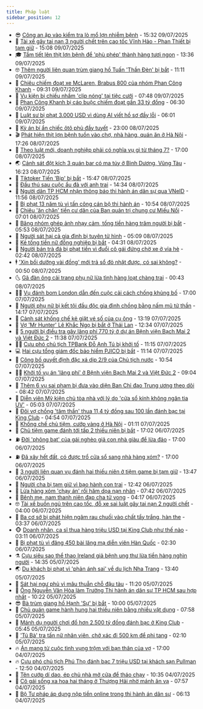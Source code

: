 ```yaml
---
title: Pháp luật
sidebar_position: 12
---
```


<!-- vnexpress-phap-luat:START -->
- 😎 [Công an ập vào kiểm tra lò mổ lợn nhiễm bệnh](https://video.vnexpress.net/cong-an-ap-vao-kiem-tra-lo-mo-lon-nhiem-benh-4912165.html) - 15:32 09/07/2025
- 🥰 [Tài xế gây tai nạn 3 người chết trên cao tốc Vĩnh Hảo - Phan Thiết bị tạm giữ](https://vnexpress.net/tai-xe-gay-tai-nan-3-nguoi-chet-tren-cao-toc-vinh-hao-phan-thiet-bi-tam-giu-4912218.html) - 15:08 09/07/2025
- 🎓 [Tẩm tiết lên thịt lợn bệnh để &#39;phù phép&#39; thành hàng tươi ngon](https://vnexpress.net/tam-tiet-len-thit-lon-benh-de-phu-phep-thanh-hang-tuoi-ngon-4912185.html) - 13:36 09/07/2025
- 🤓 [Thêm người liên quan trùm giang hồ Tuấn &#39;Thần Đèn&#39; bị bắt](https://vnexpress.net/them-nguoi-lien-quan-trum-giang-ho-tuan-than-den-bi-bat-4912184.html) - 11:11 09/07/2025
- 🎊 [Chiêu chiếm đoạt xe McLaren, Brabus 800 của nhóm Phan Công Khanh](https://vnexpress.net/chieu-chiem-doat-xe-mclaren-brabus-800-cua-nhom-phan-cong-khanh-4912112.html) - 09:31 09/07/2025
- 🙉 [Vụ kiện bị chiếu nhầm &#39;clip nóng&#39; tại tiệc cưới](https://vnexpress.net/vu-kien-bi-chieu-nham-clip-nong-tai-tiec-cuoi-4911092.html) - 07:48 09/07/2025
- 🤡 [Phan Công Khanh bị cáo buộc chiếm đoạt gần 33 tỷ đồng](https://vnexpress.net/phan-cong-khanh-bi-cao-buoc-chiem-doat-gan-33-ty-dong-4912017.html) - 06:30 09/07/2025
- 🗽 [Luật sư bị phạt 3.000 USD vì dùng AI viết hồ sơ đầy lỗi](https://vnexpress.net/luat-su-bi-phat-3-000-usd-vi-dung-ai-viet-ho-so-day-loi-4911956.html) - 06:01 09/07/2025
- 🌋 [Kỳ án bí ẩn chiếc ôtô phủ đầy tuyết](https://vnexpress.net/vu-an-thi-the-co-gai-guc-trong-oto-bi-bo-giua-troi-tuyet-4911757.html) - 23:00 08/07/2025
- 🎬 [Phát hiện thịt lợn bệnh tuồn vào chợ, nhà hàng, quán ăn ở Hà Nội](https://vnexpress.net/phat-hien-thit-lon-benh-tuon-vao-cho-nha-hang-quan-an-o-ha-noi-4911809.html) - 17:26 08/07/2025
- 💯 [Theo luật mới, doanh nghiệp phải có nghĩa vụ gì từ tháng 7?](https://vnexpress.net/doanh-nghiep-phai-co-nghia-vu-gi-tu-1-7-2025-4909904.html) - 17:00 08/07/2025
- 🌏 [Cảnh sát đột kích 3 quán bar có ma túy ở Bình Dương, Vũng Tàu](https://vnexpress.net/cong-an-dot-kich-3-quan-bar-o-binh-duong-vung-tau-4911802.html) - 16:23 08/07/2025
- 🌊 [Tiktoker Tiến &#39;Bịp&#39; bị bắt](https://vnexpress.net/tiktoker-tien-bip-bi-bat-4911798.html) - 15:47 08/07/2025
- 💂 [Đầu thú sau cuộc ẩu đả với anh trai](https://vnexpress.net/dau-thu-sau-cuoc-au-da-voi-anh-trai-4911786.html) - 14:34 08/07/2025
- 🎡 [Người dân TP HCM nhận thông báo thi hành án dân sự qua VNeID](https://vnexpress.net/nguoi-dan-tp-hcm-nhan-thong-bao-thi-hanh-an-dan-su-qua-vneid-4911587.html) - 11:56 08/07/2025
- 🫶 [Bị phạt 13 năm tù vì tấn công cán bộ thi hành án](https://vnexpress.net/tong-xe-vao-can-bo-thi-hanh-an-khi-bi-ke-bien-nha-4911716.html) - 10:54 08/07/2025
- 🐲 [Chiêu &#39;ăn chặn&#39; tiền cư dân của Ban quản trị chung cư Miếu Nổi](https://vnexpress.net/chieu-an-chan-tien-cu-dan-cua-ban-quan-tri-chung-cu-mieu-noi-4911565.html) - 07:01 08/07/2025
- 🚀 [Băng nhóm ghép ảnh nhạy cảm, tống tiền hàng trăm người bị bắt](https://vnexpress.net/bang-nhom-ghep-anh-nhay-cam-tong-tien-hang-tram-nguoi-bi-bat-4911557.html) - 05:53 08/07/2025
- 🎊 [Người sát hại cả gia đình bị tuyên tử hình](https://vnexpress.net/nguoi-giet-ca-nha-giau-xac-o-gam-giuong-bi-tuyen-tu-hinh-4911543.html) - 05:09 08/07/2025
- 🤗 [Kẻ tống tiền nữ đồng nghiệp bị bắt](https://vnexpress.net/ke-tong-tien-nu-dong-nghiep-bi-bat-4911513.html) - 04:31 08/07/2025
- 🗽 [Người bán trà đá bị phạt tiền vì đuổi cô gái đứng chờ xe ở vỉa hè](https://vnexpress.net/nguoi-ban-tra-da-bi-phat-tien-vi-duoi-co-gai-dung-cho-xe-o-via-he-4911437.html) - 02:42 08/07/2025
- 🕴 [&#39;Xin bồi dưỡng vài đồng&#39; mới trả sổ đỏ nhặt được, có sai không?](https://vnexpress.net/xin-boi-duong-vai-dong-moi-tra-so-do-nhat-duoc-co-sai-khong-4911005.html) - 00:50 08/07/2025
- 🌜 [Gã đàn ông cải trang phụ nữ lừa tình hàng loạt chàng trai](https://vnexpress.net/ong-gia-60-tuoi-cai-trang-phu-nu-lua-tinh-hang-loat-chang-trai-4911340.html) - 00:43 08/07/2025
- 🧑‍🏫 [Vụ đánh bom London dẫn đến cuộc cải cách chống khủng bố](https://vnexpress.net/vu-danh-bom-london-dan-den-cuoc-cai-cach-chong-khung-bo-4911278.html) - 17:00 07/07/2025
- 🦩 [Người phụ nữ bị kết tội đầu độc gia đình chồng bằng nấm mũ tử thần](https://vnexpress.net/nguoi-phu-nu-australia-bi-ket-toi-dau-doc-gia-dinh-chong-4911303.html) - 14:17 07/07/2025
- 💼 [Cảnh sát khống chế kẻ giật vé số của cụ ông](https://vnexpress.net/canh-sat-khong-che-ke-giat-ve-so-cua-cu-ong-4911292.html) - 13:19 07/07/2025
- 💫 [Vợ &#39;Mr Hunter&#39; Lê Khắc Ngọ bị bắt ở Thái Lan](https://vnexpress.net/vo-mr-hunter-le-khac-ngo-bi-bat-o-thai-lan-4911283.html) - 12:34 07/07/2025
- 🦅 [5 người bị điều tra gây lãng phí 770 tỷ ở dự án Bệnh viện Bạch Mai 2 và Việt Đức 2](https://vnexpress.net/5-nguoi-bi-dieu-tra-gay-lang-phi-770-ty-dong-o-du-an-benh-vien-bach-mai-2-va-viet-duc-2-4910990.html) - 11:38 07/07/2025
- 🧑‍💻 [Cựu phó chủ tịch TPBank Đỗ Anh Tú bị khởi tố](https://vnexpress.net/cuu-pho-chu-tich-tpbank-do-anh-tu-bi-khoi-to-4910982.html) - 11:15 07/07/2025
- 💻 [Hai cựu tổng giám đốc bảo hiểm PJICO bị bắt](https://vnexpress.net/hai-cuu-tong-giam-doc-bao-hiem-pjico-va-nhieu-nguoi-bi-bat-4910980.html) - 11:14 07/07/2025
- 🤠 [Công bố quyết định đặc xá dịp 2/9 của Chủ tịch nước](https://vnexpress.net/cong-bo-quyet-dinh-dac-xa-dip-2-9-cua-chu-tich-nuoc-4911226.html) - 10:54 07/07/2025
- 🧑‍🏫 [Khởi tố vụ án &#39;lãng phí&#39; ở Bệnh viện Bạch Mai 2 và Việt Đức 2](https://vnexpress.net/5-nguoi-bi-khoi-to-do-lien-quan-vu-an-tai-benh-vien-bach-mai-2-va-viet-duc-2-4911198.html) - 09:04 07/07/2025
- 🌈 [Thêm 6 vụ sai phạm bị đưa vào diện Ban Chỉ đạo Trung ương theo dõi](https://vnexpress.net/them-6-vu-sai-pham-bi-dua-vao-dien-ban-chi-dao-trung-uong-theo-doi-4911169.html) - 08:42 07/07/2025
- 🌮 [Diễn viên Mỹ kiện chủ tòa nhà với lý do &#39;cửa sổ kính không ngăn tia UV&#39;](https://vnexpress.net/kien-chu-toa-nha-vi-can-ho-6-trieu-usd-co-cua-so-gay-ung-thu-da-4911061.html) - 05:03 07/07/2025
- 🐲 [Đôi vợ chồng &#39;tâm thần&#39; thua 11,4 tỷ đồng sau 100 lần đánh bạc tại King Club](https://vnexpress.net/doi-vo-chong-tam-than-thua-11-4-ty-dong-sau-100-lan-danh-bac-tai-king-club-o-khach-san-pullman-4911044.html) - 04:54 07/07/2025
- 🧰 [Khống chế chủ tiệm, cướp vàng ở Hà Nội](https://vnexpress.net/khong-che-chu-tiem-cuop-vang-o-ha-noi-4910887.html) - 01:11 07/07/2025
- 💄 [Chủ tiệm game đánh tới tấp 2 thiếu niên bị bắt](https://vnexpress.net/chu-tiem-game-danh-toi-tap-2-thieu-nien-bi-bat-4910856.html) - 17:02 06/07/2025
- ⛽️ [Đời &#39;phông bạt&#39; của gái nghèo giả con nhà giàu để lừa đảo](https://vnexpress.net/doi-phong-bat-cua-gai-ngheo-gia-con-nha-giau-de-lua-dao-4910833.html) - 17:00 06/07/2025
- ⛽️ [Đã xây hết đất, có được trổ cửa sổ sang nhà hàng xóm?](https://vnexpress.net/da-xay-het-dat-co-duoc-tro-cua-so-sang-nha-hang-xom-4910821.html) - 17:00 06/07/2025
- 💂 [3 người liên quan vụ đánh hai thiếu niên ở tiệm game bị tạm giữ](https://vnexpress.net/3-nguoi-lien-quan-vu-danh-hai-thieu-nien-o-tiem-game-bi-tam-giu-4910828.html) - 13:47 06/07/2025
- 🤔 [Người cha bị tạm giữ vì bạo hành con trai](https://vnexpress.net/nguoi-cha-bi-tam-giu-vi-bao-hanh-con-trai-4910815.html) - 12:42 06/07/2025
- 🧐 [Lừa hàng xóm &#39;chạy án&#39; rồi hăm dọa nạn nhân](https://vnexpress.net/lua-hang-xom-chay-an-roi-ham-doa-nan-nhan-4910767.html) - 07:42 06/07/2025
- 🎃 [Bênh mẹ, nam thanh niên đạp cha tử vong](https://vnexpress.net/benh-me-nam-thanh-nien-dap-cha-tu-vong-4910727.html) - 04:17 06/07/2025
- 🤓 [Tài xế buồn ngủ trên cao tốc, đỗ xe sai luật gây tai nạn 2 người chết](https://vnexpress.net/tai-xe-buon-ngu-tren-cao-toc-do-xe-sai-luat-gay-tai-nan-2-nguoi-chet-4910729.html) - 04:00 06/07/2025
- 💃 [Ba cơ sở bị phát hiện ngâm rau chuối vào chất tẩy trắng, hàn the](https://vnexpress.net/ba-co-so-bi-phat-hien-ngam-rau-chuoi-vao-chat-tay-trang-han-the-4910718.html) - 03:37 06/07/2025
- 🐵 [Doanh nhân, ca sĩ thua hàng triệu USD tại King Club như thế nào](https://vnexpress.net/doanh-nhan-ca-si-thua-hang-trieu-usd-tai-king-club-nhu-the-nao-4910513.html) - 03:11 06/07/2025
- 🤖 [Bị phạt tù vì đăng 450 bài lăng mạ diễn viên Hàn Quốc](https://vnexpress.net/bi-phat-tu-vi-viet-450-bai-lang-ma-dien-vien-han-quoc-4910652.html) - 02:30 06/07/2025
- ⚗️ [Cựu siêu sao thể thao Ireland giả bệnh ung thư lừa tiền hàng nghìn người](https://vnexpress.net/huyen-thoai-the-thao-ireland-gia-benh-ung-thu-lua-tien-hang-nghin-nguoi-4910627.html) - 14:35 05/07/2025
- 🌏 [Du khách bị phạt vì &#39;phản ánh sai&#39; về du lịch Nha Trang](https://vnexpress.net/du-khach-bi-phat-vi-phan-anh-sai-ve-du-lich-nha-trang-4910617.html) - 13:40 05/07/2025
- 🦆 [Sát hại ngư phủ vì mâu thuẫn chỗ đậu tàu](https://vnexpress.net/sat-hai-ngu-phu-vi-mau-thuan-cho-dau-tau-4910597.html) - 11:20 05/07/2025
- 🐎 [Ông Nguyễn Văn Hòa làm Trưởng Thi hành án dân sự TP HCM sau hợp nhất](https://vnexpress.net/ong-nguyen-van-hoa-lam-truong-thi-hanh-an-dan-su-tp-hcm-sau-hop-nhat-4910502.html) - 10:22 05/07/2025
- 😎 [Bà trùm giang hồ Hạnh &#39;Sự&#39; bị bắt](https://vnexpress.net/ba-trum-giang-ho-hanh-su-bi-bat-4910580.html) - 10:00 05/07/2025
- 💪 [Chủ quán game hành hung hai thiếu niên bằng nhiều vật dụng](https://vnexpress.net/chu-quan-game-hanh-hung-hai-thieu-nien-bang-nhieu-vat-dung-4910508.html) - 07:58 05/07/2025
- 🤡 [Mánh dụ người chơi đổ hơn 2.500 tỷ đồng đánh bạc ở King Club](https://vnexpress.net/manh-du-tieu-tien-nhu-nuoc-khi-den-danh-bac-tai-king-club-4910512.html) - 05:45 05/07/2025
- 🌁 [&#39;Tú Bà&#39; tra tấn nữ nhân viên, chở xác đi 500 km để phi tang](https://vnexpress.net/tu-ba-tra-tan-nu-nhan-vien-cho-xac-di-500-km-de-phi-tang-4910353.html) - 02:10 05/07/2025
- 🔥 [Án mạng từ cuộc tình vụng trộm với bạn thân của vợ](https://vnexpress.net/an-mang-tu-cuoc-tinh-ngoai-luong-voi-ban-than-cua-vo-4910329.html) - 17:00 04/07/2025
- 🔥 [Cựu phó chủ tịch Phú Thọ đánh bạc 7 triệu USD tại khách sạn Pullman](https://vnexpress.net/cuu-pho-chu-tich-phu-tho-danh-bac-7-trieu-usd-tai-khach-san-pullman-4910336.html) - 12:50 04/07/2025
- 👺 [Tên cướp dí dao, ép chủ nhà mở cửa để tháo chạy](https://vnexpress.net/ten-cuop-di-dao-ep-chu-nha-mo-cua-de-thao-chay-4910306.html) - 10:35 04/07/2025
- 🎊 [Cô gái sống xa hoa hai tháng ở Thượng Hải nhờ mánh ăn vạ](https://vnexpress.net/co-gai-song-xa-hoa-hai-thang-o-thuong-hai-nho-manh-an-va-4910114.html) - 07:57 04/07/2025
- 🎊 [Bộ Tư pháp áp dụng nộp tiền online trong thi hành án dân sự](https://vnexpress.net/bo-tu-phap-ap-dung-nop-tien-online-trong-thi-hanh-an-dan-su-4909947.html) - 06:13 04/07/2025<!-- vnexpress-phap-luat:END -->
